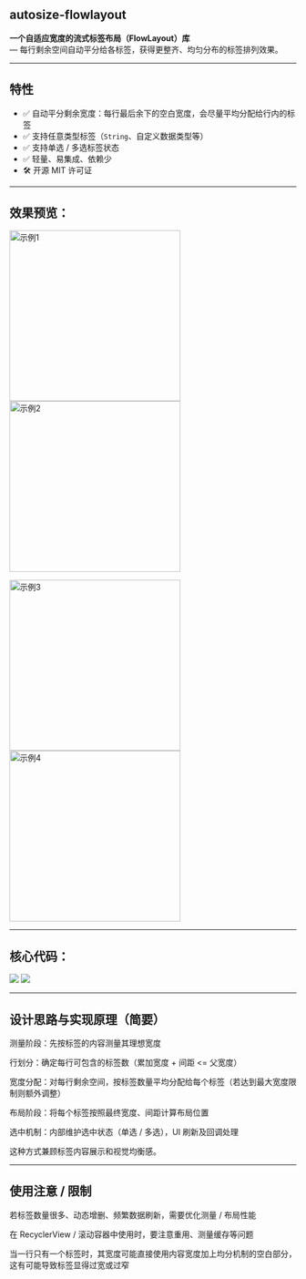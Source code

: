 ## autosize-flowlayout

**一个自适应宽度的流式标签布局（FlowLayout）库**  
— 每行剩余空间自动平分给各标签，获得更整齐、均匀分布的标签排列效果。


---

## 特性

- ✅ 自动平分剩余宽度：每行最后余下的空白宽度，会尽量平均分配给行内的标签
- ✅ 支持任意类型标签（`String`、自定义数据类型等）
- ✅ 支持单选 / 多选标签状态
- ✅ 轻量、易集成、依赖少
- 🛠 开源 MIT 许可证

---

## 效果预览：

<p>
  <img src="images/1.jpg" alt="示例1" width="300"/>
  <img src="images/2.jpg" alt="示例2" width="300"/>
</p>



<p>
  <img src="images/3.jpg" alt="示例3" width="300"/>
  <img src="images/4.jpg" alt="示例4" width="300"/>
</p>

---

## 核心代码：

<img src="images/5.png"/>

<img src="images/6.png"/>


---

## 设计思路与实现原理（简要）

测量阶段：先按标签的内容测量其理想宽度

行划分：确定每行可包含的标签数（累加宽度 + 间距 <= 父宽度）

宽度分配：对每行剩余空间，按标签数量平均分配给每个标签（若达到最大宽度限制则额外调整）

布局阶段：将每个标签按照最终宽度、间距计算布局位置

选中机制：内部维护选中状态（单选 / 多选），UI 刷新及回调处理

这种方式兼顾标签内容展示和视觉均衡感。

---

## 使用注意 / 限制

若标签数量很多、动态增删、频繁数据刷新，需要优化测量 / 布局性能

在 RecyclerView / 滚动容器中使用时，要注意重用、测量缓存等问题

当一行只有一个标签时，其宽度可能直接使用内容宽度加上均分机制的空白部分，这有可能导致标签显得过宽或过窄